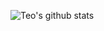 ![Teo's github stats](https://github-readme-stats.vercel.app/api?username=teodragovic&count_private=true&show_icons=true&theme=great-gatsby)

